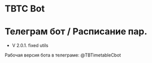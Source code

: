 # TBTC Bot


# Телеграм бот / Расписание пар.
- V 2.0.1.
fixed utils

Рабочая версия бота в телеграме: @TBTimetableCbot
